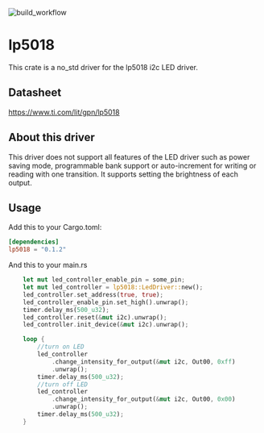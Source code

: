 ![build_workflow](https://github.com/robhany/lp5018/actions/workflows/rust.yml/badge.svg)

# lp5018

This crate is a no_std driver for the lp5018 i2c LED driver.

## Datasheet

https://www.ti.com/lit/gpn/lp5018

## About this driver
This driver does not support all features of the LED driver such as power saving mode, programmable
bank support or auto-increment for writing or reading with one transition.
It supports setting the brightness of each output.

## Usage
Add this to your Cargo.toml:

```toml
[dependencies]
lp5018 = "0.1.2"
```

And this to your main.rs

```rust
    let mut led_controller_enable_pin = some_pin;
    let mut led_controller = lp5018::LedDriver::new();
    led_controller.set_address(true, true);
    led_controller_enable_pin.set_high().unwrap();
    timer.delay_ms(500_u32);
    led_controller.reset(&mut i2c).unwrap();
    led_controller.init_device(&mut i2c).unwrap();

    loop {
        //turn on LED
        led_controller
            .change_intensity_for_output(&mut i2c, Out00, 0xff)
            .unwrap();
        timer.delay_ms(500_u32);
        //turn off LED
        led_controller
            .change_intensity_for_output(&mut i2c, Out00, 0x00)
            .unwrap();
        timer.delay_ms(500_u32);
    }
```
